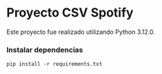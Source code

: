 # Proyecto CSV Spotify

Este proyecto fue realizado utilizando Python 3.12.0.

### Instalar dependencias

``
     pip install -r requirements.txt
`` 

